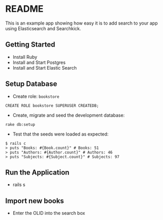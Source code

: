 # README

This is an example app showing how easy it is to add search to your app
using Elasticsearch and Searchkick.

Getting Started
---
- Install Ruby
- Install and Start Postgres
- Install and Start Elastic Search

Setup Database
---
- Create role: `bookstore`
```
CREATE ROLE bookstore SUPERUSER CREATEDB;
```

- Create, migrate and seed the development database:
```
rake db:setup
```

- Test that the seeds were loaded as expected:
```
$ rails c
> puts "Books: #{Book.count}" # Books: 51
> puts "Authors: #{Author.count}" # Authors: 46
> puts "Subjects: #{Subject.count}" # Subjects: 97
```

Run the Application
---
- rails s

Import new books
---
- Enter the OLID into the search box
